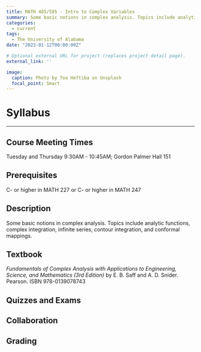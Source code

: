 ```yaml
---
title: MATH 485/585 - Intro to Complex Variables
summary: Some basic notions in complex analysis. Topics include analytic functions, complex integration, infinite series, contour integration, and conformal mappings.
categories: 
  - current
tags:
  - The University of Alabama
date: "2023-01-12T00:00:00Z"

# Optional external URL for project (replaces project detail page).
external_link: ''

image:
  caption: Photo by Toa Heftiba on Unsplash
  focal_point: Smart
---
```

# Syllabus
***
## Course Meeting Times 
Tuesday and Thursday 9:30AM - 10:45AM; Gordon Palmer Hall 151
## Prerequisites
C- or higher in MATH 227 or C- or higher in MATH 247
## Description 
Some basic notions in complex analysis. Topics include analytic functions, complex integration, infinite series, contour integration, and conformal mappings.
## Textbook
*Fundamentals of Complex Analysis with Applications to Engineering, Science, and Mathematics (3rd Edition)* by E. B. Saff and A. D. Snider. Pearson. ISBN 978-0139078743
## Quizzes and Exams

## Collaboration

## Grading